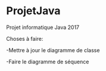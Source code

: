 # ProjetJava
Projet informatique Java 2017 


Choses à faire:

-Mettre à jour le diagramme de classe

-Faire le diagramme de séquence
